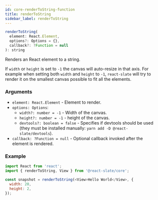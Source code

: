 ```yaml
---
id: core-renderToString-function
title: renderToString
sidebar_label: renderToString
---
```


```js
renderToString(
  element: React.Element,
  options?: Options = {},
  callback?: ?Function = null
): string
```

Renders an React element to a string.

If `width` or `height` is set to `-1` the canvas will auto-resize in that axis. For example when setting both `width` and `height` to `-1`, `react-slate` will try to render it on the smallest canvas possible to fit all the elements.

### Arguments

- `element: React.Element` - Element to render.
- `options: Options`:
  - `width?: number = -1` - Width of the canvas.
  - `height?: number = -1` - height of the canvas.
  - `devtools?: boolean = false` - Specifies if devtools should be used (they must be installed manually: `yarn add -D @react-slate/devtools`).
- `callback: ?Function = null` - Optional callback invoked after the element is rendered.

### Example

```js
import React from 'react';
import { renderToString, View } from '@react-slate/core';

const snapshot = renderToString(<View>Hello World</View>, {
  width: 20,
  height: 2,
});
```
